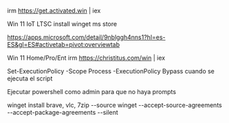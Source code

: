 irm https://get.activated.win | iex

Win 11 IoT LTSC
install winget ms store

https://apps.microsoft.com/detail/9nblggh4nns1?hl=es-ES&gl=ES#activetab=pivot:overviewtab

Win 11 Home/Pro/Ent
irm https://christitus.com/win | iex

Set-ExecutionPolicy -Scope Process -ExecutionPolicy Bypass cuando se ejecuta el script

Ejecutar powershell como admin para que no haya prompts

winget install brave, vlc, 7zip --source winget --accept-source-agreements --accept-package-agreements --silent


